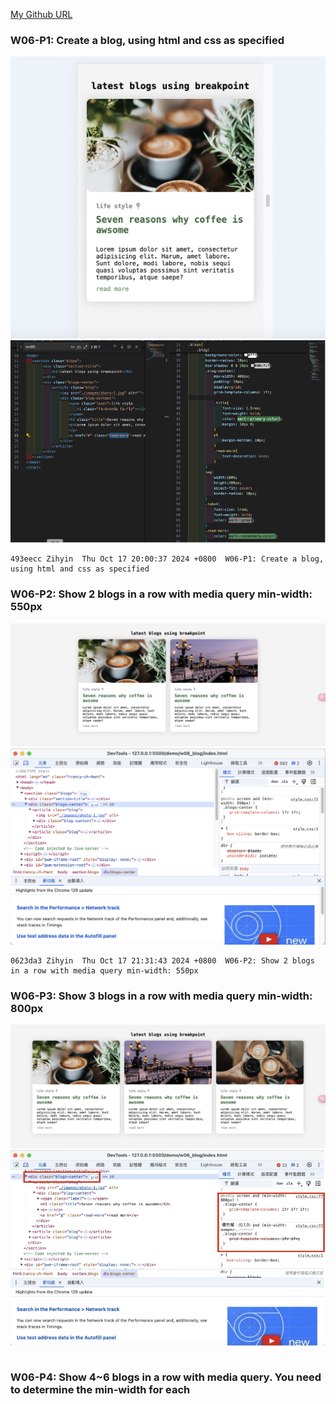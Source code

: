 
[My Github URL](https://github.com/zihyinhsu/1131-sweb-demo-22)

### W06-P1: Create a blog, using html and css as specified

![](images/w06-01.png)
![](images/w06-02.png)

```
493eecc Zihyin  Thu Oct 17 20:00:37 2024 +0800  W06-P1: Create a blog, using html and css as specified
```
### W06-P2: Show 2 blogs in a row with media query min-width: 550px

![alt text](images/w06-03.png)
![alt text](images/w06-04.png)
```
0623da3 Zihyin  Thu Oct 17 21:31:43 2024 +0800  W06-P2: Show 2 blogs in a row with media query min-width: 550px
```
### W06-P3: Show 3 blogs in a row with media query min-width: 800px
![alt text](images/w06-05.png)
![alt text](images/w06-06.png)

```

```
### W06-P4: Show 4~6 blogs in a row with media query. You need to determine the min-width for each

```
```